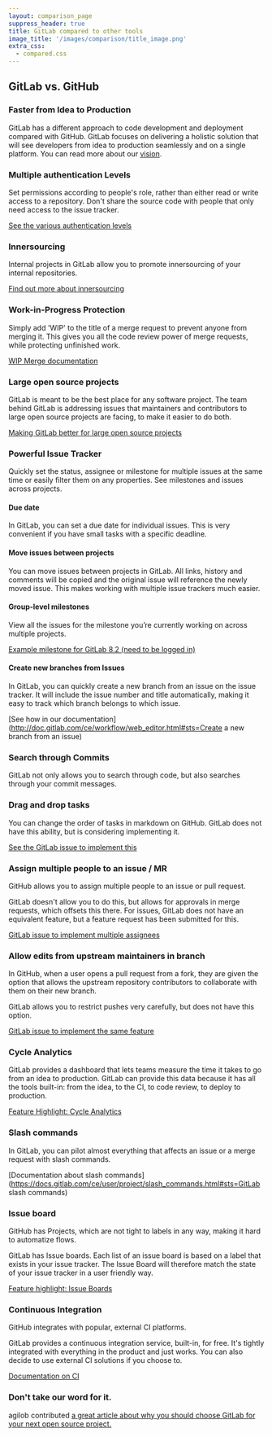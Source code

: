 ```yaml
---
layout: comparison_page
suppress_header: true
title: GitLab compared to other tools
image_title: '/images/comparison/title_image.png'
extra_css:
  - compared.css
---
```


## GitLab vs. GitHub

### Faster from Idea to Production
GitLab has a different approach to code development and deployment compared with GitHub. GitLab focuses on delivering a holistic solution that will see developers from idea to production seamlessly and on a single platform. You can read more about our [vision](https://about.gitlab.com/direction/#vision).

### Multiple authentication Levels
Set permissions according to people's role, rather than either read or write access to a repository. Don't share the source code with people that only need access to the issue tracker.

[See the various authentication levels](http://doc.gitlab.com/ce/permissions/permissions.html)

### Innersourcing
Internal projects in GitLab allow you to promote innersourcing of your internal repositories.

[Find out more about innersourcing](https://about.gitlab.com/2014/09/05/innersourcing-using-the-open-source-workflow-to-improve-collaboration-within-an-organization/)

### Work-in-Progress Protection
Simply add 'WIP' to the title of a merge request to prevent anyone from merging it. This gives you all the code review power of merge requests, while protecting unfinished work.

[WIP Merge documentation](http://doc.gitlab.com/ce/workflow/wip_merge_requests.html)

### Large open source projects
GitLab is meant to be the best place for any software project. The team behind GitLab is addressing issues that maintainers and contributors to large open source projects are facing, to make it easier to do both.

[Making GitLab better for large open source projects](https://about.gitlab.com/2016/01/15/making-gitlab-better-for-large-open-source-projects/)

### Powerful Issue Tracker
Quickly set the status, assignee or milestone for multiple issues at the same time or easily filter them on any properties. See milestones and issues across projects.

#### Due date
In GitLab, you can set a due date for individual issues. This is very convenient if you have small tasks with a specific deadline.

#### Move issues between projects
You can move issues between projects in GitLab. All links, history and comments
will be copied and the original issue will reference the newly moved issue.
This makes working with multiple issue trackers much easier.

#### Group-level milestones
View all the issues for the milestone you’re currently working on across multiple projects.

[Example milestone for GitLab 8.2 (need to be logged in)](https://gitlab.com/groups/gitlab-org/milestones/8-2?title=8.2)

#### Create new branches from Issues
In GitLab, you can quickly create a new branch from an issue on the issue
tracker. It will include the issue number and title automatically, making it easy to track which branch belongs to which issue.

[See how in our documentation](http://doc.gitlab.com/ce/workflow/web_editor.html#sts=Create a new branch from an issue)

### Search through Commits

GitLab not only allows you to search through code, but also searches through your commit messages.

### Drag and drop tasks
You can change the order of tasks in markdown on GitHub.
GitLab does not have this ability, but is considering implementing it.

[See the GitLab issue to implement this](https://gitlab.com/gitlab-org/gitlab-ce/issues/18003)

### Assign multiple people to an issue / MR

GitHub allows you to assign multiple people to an issue or pull request.

GitLab doesn't allow you to do this, but allows for approvals in merge requests,
which offsets this there. For issues, GitLab does not have an
equivalent feature, but a feature request has been submitted for this.

[GitLab issue to implement multiple assignees](https://gitlab.com/gitlab-org/gitlab-ce/issues/13386)

### Allow edits from upstream maintainers in branch

In GitHub, when a user opens a pull request from a fork, they are given the
option that allows the upstream repository contributors to collaborate with
them on their new branch.

GitLab allows you to restrict pushes very carefully, but does not have this option.

[GitLab issue to implement the same feature](https://gitlab.com/gitlab-org/gitlab-ce/issues/21975)

### Cycle Analytics
GitLab provides a dashboard that lets teams measure the time it takes to go from an idea to production. GitLab can provide this data because it has all the tools built-in: from the idea, to the CI, to code review, to deploy to production.

[Feature Highlight: Cycle Analytics](https://about.gitlab.com/2016/09/21/cycle-analytics-feature-highlight/)

### Slash commands

In GitLab, you can pilot almost everything that affects an issue or a merge
request with slash commands.

[Documentation about slash commands](https://docs.gitlab.com/ce/user/project/slash_commands.html#sts=GitLab slash commands)

### Issue board

GitHub has Projects, which are not tight to labels in any way, making it hard to automatize
flows.

GitLab has Issue boards. Each list of an issue board is based on a label that exists in your
issue tracker. The Issue Board will therefore match the state of your issue tracker in a
user friendly way.

[Feature highlight: Issue Boards](https://about.gitlab.com/2016/08/22/announcing-the-gitlab-issue-board/)

### Continuous Integration

GitHub integrates with popular, external CI platforms.

GitLab provides a continuous integration service, built-in, for free. It's tightly integrated
with everything in the product and just works. You can also decide to use external CI solutions
if you choose to.

[Documentation on CI](https://docs.gitlab.com/ce/ci/quick_start/README.html)

### Don't take our word for it.
agilob contributed [a great article about why you should choose GitLab for your next open source project.](https://b.agilob.net/choose-gitlab-for-your-next-project/)
